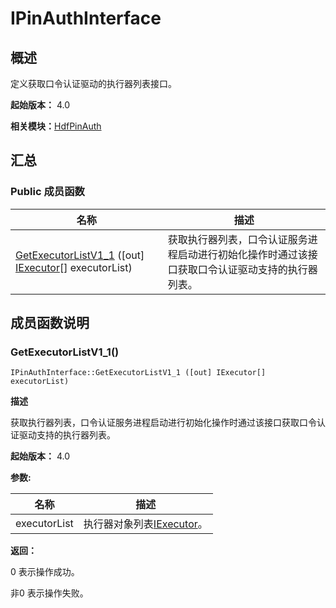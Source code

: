 # IPinAuthInterface


## 概述

定义获取口令认证驱动的执行器列表接口。

**起始版本：** 4.0

**相关模块：**[HdfPinAuth](_hdf_pin_auth_v11.md)


## 汇总


### Public 成员函数

| 名称 | 描述 | 
| -------- | -------- |
| [GetExecutorListV1_1](#getexecutorlistv1_1) ([out] [IExecutor](interface_i_executor_pinauth_v11.md)[] executorList) | 获取执行器列表，口令认证服务进程启动进行初始化操作时通过该接口获取口令认证驱动支持的执行器列表。  | 


## 成员函数说明


### GetExecutorListV1_1()

```
IPinAuthInterface::GetExecutorListV1_1 ([out] IExecutor[] executorList)
```
**描述**


获取执行器列表，口令认证服务进程启动进行初始化操作时通过该接口获取口令认证驱动支持的执行器列表。

**起始版本：** 4.0

**参数:**

| 名称 | 描述 | 
| -------- | -------- |
| executorList | 执行器对象列表[IExecutor](interface_i_executor_pinauth_v11.md)。 | 

**返回：**

0 表示操作成功。

非0 表示操作失败。
